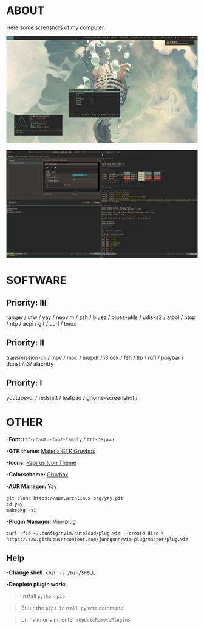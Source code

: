 # ABOUT
Here some screnshots of my computer.

![Screenshot-1](/Screenshot/screenshot-1.png)

![Screenshot-2](/Screenshot/screenshot-2.png)

# SOFTWARE
## Priority: III
ranger / ufw / yay / neovim / zsh / bluez / bluez-utils / udisks2 / atool / htop / ntp / acpi / git / curl / tmux

## Priority: II
transmission-cli / mpv / moc / mupdf / i3lock / feh / tlp / rofi / polybar / dunst / i3/ alacritty

## Priority: I
youtube-dl / redshift / leafpad / gnome-screenshot /

# OTHER
**-Font:**`ttf-ubuntu-font-family` / `ttf-dejavu`

**-GTK theme:** [Materia GTK Gruvbox](https://github.com/Kani-dev/Materia-gtk-gruvbox)

**-Icons:** [Papirus Icon Theme](https://github.com/PapirusDevelopmentTeam/papirus-icon-theme/) 

**-Colorscheme:** [Gruvbox](https://github.com/morhetz/gruvbox-contrib)

**-AUR Manager:** [Yay](https://github.com/Jguer/yay)
```
git clone https://aur.archlinux.org/yay.git
cd yay
makepkg -si
```

**-Plugin Manager:** [Vim-plug](https://github.com/junegunn/vim-plug)
```
curl -fLo ~/.config/nvim/autoload/plug.vim --create-dirs \
https://raw.githubusercontent.com/junegunn/vim-plug/master/plug.vim
```

## Help
**-Change shell:** `chsh -s /bin/SHELL`

**-Deoplete plugin work:**

> Install `python-pip`

> Enter the `pip3 install pynvim` command 

> on nvim or vim, enter `:UpdateRemotePlugins`


